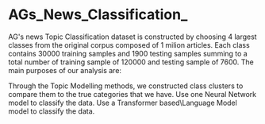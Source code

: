 # AGs_News_Classification_

AG's news Topic Classification dataset is constructed by choosing 4 largest classes from the original corpus composed of 1 milion articles. Each class contains 30000 training samples and 1900 testing samples summing to a total number of training sample of 120000 and testing sample of 7600. The main purposes of our analysis are:

Through the Topic Modelling methods, we constructed class clusters to compare them to the true categories that we have.
Use one Neural Network model to classify the data.
Use a Transformer based\Language Model model to classify the data.
